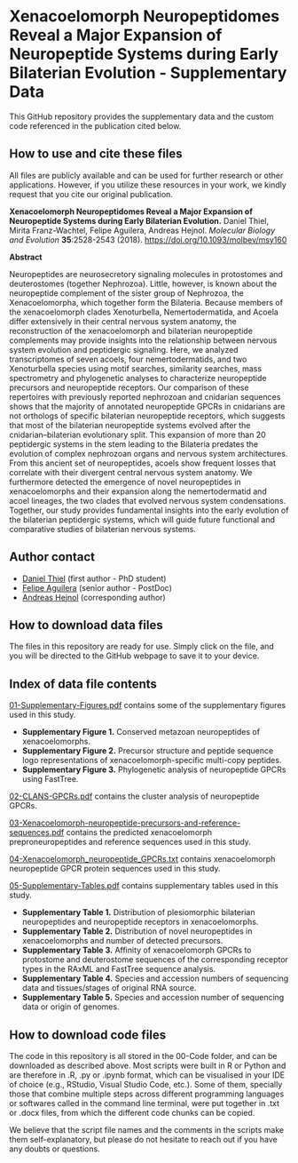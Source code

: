 # Xenacoelomorph Neuropeptidomes Reveal a Major Expansion of Neuropeptide Systems during Early Bilaterian Evolution - Supplementary Data

This GitHub repository provides the supplementary data and the custom code referenced in the publication cited below.

## How to use and cite these files 

All files are publicly available and can be used for further research or other applications. However, if you utilize these resources in your work, we kindly request that you cite our original publication.

**Xenacoelomorph Neuropeptidomes Reveal a Major Expansion of Neuropeptide Systems during Early Bilaterian Evolution.** Daniel Thiel, Mirita Franz-Wachtel, Felipe Aguilera, Andreas Hejnol. *Molecular Biology and Evolution* **35**:2528-2543 (2018). https://doi.org/10.1093/molbev/msy160

**Abstract**

Neuropeptides are neurosecretory signaling molecules in protostomes and deuterostomes (together Nephrozoa). Little, however, is known about the neuropeptide complement of the sister group of Nephrozoa, the Xenacoelomorpha, which together form the Bilateria. Because members of the xenacoelomorph clades Xenoturbella, Nemertodermatida, and Acoela differ extensively in their central nervous system anatomy, the reconstruction of the xenacoelomorph and bilaterian neuropeptide complements may provide insights into the relationship between nervous system evolution and peptidergic signaling. Here, we analyzed transcriptomes of seven acoels, four nemertodermatids, and two Xenoturbella species using motif searches, similarity searches, mass spectrometry and phylogenetic analyses to characterize neuropeptide precursors and neuropeptide receptors. Our comparison of these repertoires with previously reported nephrozoan and cnidarian sequences shows that the majority of annotated neuropeptide GPCRs in cnidarians are not orthologs of specific bilaterian neuropeptide receptors, which suggests that most of the bilaterian neuropeptide systems evolved after the cnidarian–bilaterian evolutionary split. This expansion of more than 20 peptidergic systems in the stem leading to the Bilateria predates the evolution of complex nephrozoan organs and nervous system architectures. From this ancient set of neuropeptides, acoels show frequent losses that correlate with their divergent central nervous system anatomy. We furthermore detected the emergence of novel neuropeptides in xenacoelomorphs and their expansion along the nemertodermatid and acoel lineages, the two clades that evolved nervous system condensations. Together, our study provides fundamental insights into the early evolution of the bilaterian peptidergic systems, which will guide future functional and comparative studies of bilaterian nervous systems.

## Author contact

- [Daniel Thiel](mailto:daniel.thiel@uib.no) (first author - PhD student)
- [Felipe Aguilera](mailto:felipe.aguilera@uib.no) (senior author - PostDoc)
- [Andreas Hejnol](mailto:andreas.hejnol@uib.no) (corresponding author)

## How to download data files

The files in this repository are ready for use. Simply click on the file, and you will be directed to the GitHub webpage to save it to your device.

## Index of data file contents

[01-Supplementary-Figures.pdf](https://github.com/faguil/Xenacoelomorph-Neuropeptides-Evolution/blob/main/01-Supplementary-Figures.pdf) contains some of the supplementary figures used in this study.

- **Supplementary Figure 1.** Conserved metazoan neuropeptides of xenacoelomorphs.
- **Supplementary Figure 2.** Precursor structure and peptide sequence logo representations of xenacoelomorph-specific multi-copy peptides.
- **Supplementary Figure 3.** Phylogenetic analysis of neuropeptide GPCRs using FastTree.

[02-CLANS-GPCRs.pdf](https://github.com/faguil/Xenacoelomorph-Neuropeptides-Evolution/blob/main/02-CLANS-GPCRs.pdf) contains the cluster analysis of neuropeptide GPCRs.

[03-Xenacoelomorph-neuropeptide-precursors-and-reference-sequences.pdf](https://github.com/faguil/Xenacoelomorph-Neuropeptides-Evolution/blob/main/03-Xenacoelomorph-neuropeptide-precursors-and-reference-sequences.pdf) contains the predicted xenacoelomorph preproneuropeptides and reference sequences used in this study.

[04-Xenacoelomorph_neuropeptide_GPCRs.txt](https://github.com/faguil/Xenacoelomorph-Neuropeptides-Evolution/blob/main/04-Xenacoelomorph_neuropeptide_GPCRs.txt) contains xenacoelomorph neuropeptide GPCR protein sequences used in this study.

[05-Supplementary-Tables.pdf](https://github.com/faguil/Xenacoelomorph-Neuropeptides-Evolution/blob/main/05-Supplementary-Tables.pdf) contains supplementary tables used in this study.

- **Supplementary Table 1.** Distribution of plesiomorphic bilaterian neuropeptides and neuropeptide receptors in xenacoelomorphs.
- **Supplementary Table 2.** Distribution of novel neuropeptides in xenacoelomorphs and number of detected precursors.
- **Supplementary Table 3.** Affinity of xenacoelomorph GPCRs to protostome and deuterostome sequences of the corresponding receptor types in the RAxML and FastTree sequence analysis.
- **Supplementary Table 4.** Species and accession numbers of sequencing data and tissues/stages of original RNA source.
- **Supplementary Table 5.** Species and accession number of sequencing data or origin of genomes.

## How to download code files

The code in this repository is all stored in the 00-Code folder, and can be downloaded as described above. Most scripts were built in R or Python and are therefore in .R, .py or .ipynb format, which can be visualised in your IDE of choice (e.g., RStudio, Visual Studio Code, etc.). Some of them, specially those that combine multiple steps across different programming languages or softwares called in the command line terminal, were put together in .txt or .docx files, from which the different code chunks can be copied.

We believe that the script file names and the comments in the scripts make them self-explanatory, but please do not hesitate to reach out if you have any doubts or questions.

